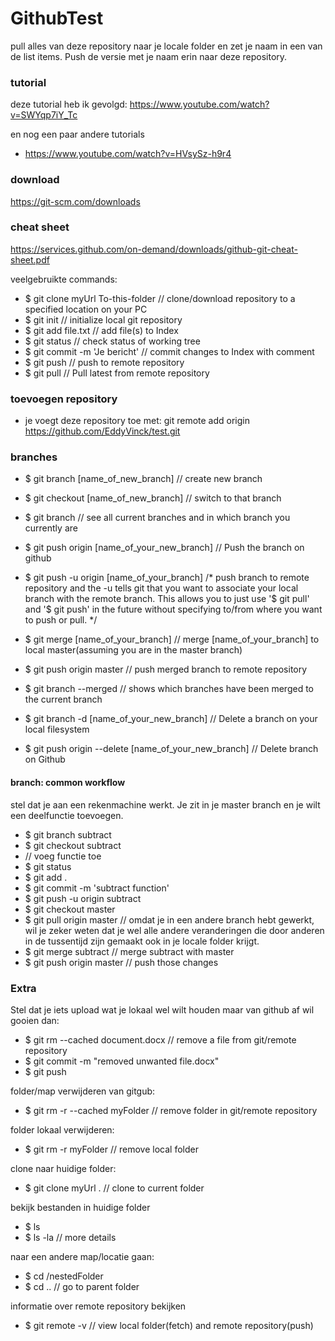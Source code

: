 # GithubTest

pull alles van deze repository naar je locale folder en zet je naam in een van de list items. Push de versie met je naam erin naar deze repository.

### tutorial

deze tutorial heb ik gevolgd: https://www.youtube.com/watch?v=SWYqp7iY_Tc

en nog een paar andere tutorials
- https://www.youtube.com/watch?v=HVsySz-h9r4


### download

https://git-scm.com/downloads

### cheat sheet

https://services.github.com/on-demand/downloads/github-git-cheat-sheet.pdf

veelgebruikte commands:
- $ git clone myUrl To-this-folder // clone/download repository to a specified location on your PC
- $ git init // initialize local git repository
- $ git add file.txt // add file(s) to Index
- $ git status // check status of working tree
- $ git commit -m 'Je bericht' // commit changes to Index with comment
- $ git push // push to remote repository
- $ git pull // Pull latest from remote repository


### toevoegen repository

- je voegt deze repository toe met: git remote add origin https://github.com/EddyVinck/test.git

### branches

- $ git branch [name_of_new_branch] // create  new branch
- $ git checkout [name_of_new_branch] // switch to that branch
- $ git branch // see all current branches and in which branch you currently are
- $ git push origin [name_of_your_new_branch] // Push the branch on github
- $ git push -u origin [name_of_your_branch] /* push branch to remote repository and the -u tells git that you want to associate your local branch with the remote branch. This allows you to just use '$ git pull' and '$ git push' in the future without specifying to/from where you want to push or pull. */

- $ git merge [name_of_your_branch] // merge [name_of_your_branch] to local master(assuming you are in the master branch)
- $ git push origin master // push merged branch to remote repository
- $ git branch --merged // shows which branches have been merged to the current branch

- $ git branch -d [name_of_your_new_branch] // Delete a branch on your local filesystem
- $ git push origin --delete [name_of_your_new_branch] // Delete branch on Github

#### branch: common workflow

stel dat je aan een rekenmachine werkt. Je zit in je master branch en je wilt een deelfunctie toevoegen.
- $ git branch subtract
- $ git checkout subtract
- // voeg functie toe
- $ git status
- $ git add .
- $ git commit -m 'subtract function'
- $ git push -u origin subtract
- $ git checkout master
- $ git pull origin master // omdat je in een andere branch hebt gewerkt, wil je zeker weten dat je wel alle andere veranderingen die door anderen in de tussentijd zijn gemaakt ook in je locale folder krijgt.
- $ git merge subtract // merge subtract with master
- $ git push origin master // push those changes

### Extra

Stel dat je iets upload wat je lokaal wel wilt houden maar van github af wil gooien dan:
- $ git rm --cached document.docx // remove a file from git/remote repository
- $ git commit -m "removed unwanted file.docx"
- $ git push


folder/map verwijderen van gitgub:
- $ git rm -r --cached myFolder // remove folder in git/remote repository

folder lokaal verwijderen:
- $ git rm -r myFolder // remove local folder

clone naar huidige folder:
- $ git clone myUrl . // clone to current folder

bekijk bestanden in huidige folder
- $ ls
- $ ls -la // more details

naar een andere map/locatie gaan:
- $ cd /nestedFolder
- $ cd .. // go to parent folder

informatie over remote repository bekijken
- $ git remote -v // view local folder(fetch) and remote repository(push)

